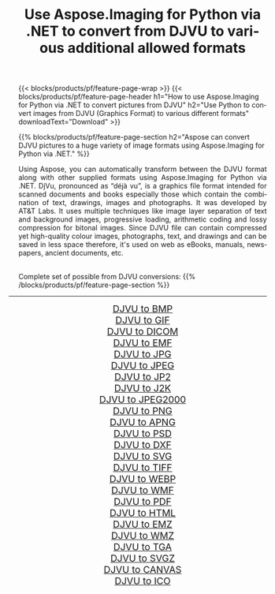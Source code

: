 ﻿---
title: Use Aspose.Imaging for Python via .NET to convert from DJVU to various additional allowed formats 
weight: 3920
url: /python-net/conversion/from/djvu/ 
lang: en
langdirlevel: 2
locales: zh-hans,ja,it,ru,de,es,fr,nl,id,lt,pl,pt,vi,tr,ko,zh-hant,ar,hi,th,sv,cs,uk,he
description: You can quickly transform from DJVU(Graphics Format) into various formats using Aspose.Imaging for Python via .NET.
---

{{< blocks/products/pf/feature-page-wrap >}}
{{< blocks/products/pf/feature-page-header h1="How to use Aspose.Imaging for Python via .NET to convert pictures from DJVU" h2="Use Python to convert images from DJVU (Graphics Format) to various different formats" downloadText="Download" >}}


{{% blocks/products/pf/feature-page-section  h2="Aspose can convert DJVU pictures to a huge variety of image formats using Aspose.Imaging for Python via .NET." %}}
<p align=justify>Using Aspose, you can automatically transform between the DJVU format along with other supplied formats using Aspose.Imaging for Python via .NET. DjVu, pronounced as “déjà vu”, is a graphics file format intended for scanned documents and books especially those which contain the combination of text, drawings, images and photographs. It was developed by AT&T Labs. It uses multiple techniques like image layer separation of text and background images, progressive loading, arithmetic coding and lossy compression for bitonal images. Since DJVU file can contain compressed yet high-quality colour images, photographs, text, and drawings and can be saved in less space therefore, it's used on web as eBooks, manuals, newspapers, ancient documents, etc.</p>
<br/>
Complete set of possible from DJVU conversions:
{{% /blocks/products/pf/feature-page-section %}}
<div class="container-fluid productfamilypage bg-gray">
    <div class="convertypes bg-gray agp-content section">
        <div class="container">
		<hr style="margin-left:-20px;"/>
		<div class="row other-converters" style="gap: 10px;font-size: 19px;text-align:center;">
		    <div class='col-md-2 other-converter remove-lp remove-rp'><a href="/imaging/python-net/conversion/djvu-to-bmp/" style="padding:15px;">DJVU to BMP</a></div><div class='col-md-2 other-converter remove-lp remove-rp'><a href="/imaging/python-net/conversion/djvu-to-gif/" style="padding:15px;">DJVU to GIF</a></div><div class='col-md-2 other-converter remove-lp remove-rp'><a href="/imaging/python-net/conversion/djvu-to-dicom/" style="padding:15px;">DJVU to DICOM</a></div><div class='col-md-2 other-converter remove-lp remove-rp'><a href="/imaging/python-net/conversion/djvu-to-emf/" style="padding:15px;">DJVU to EMF</a></div><div class='col-md-2 other-converter remove-lp remove-rp'><a href="/imaging/python-net/conversion/djvu-to-jpg/" style="padding:15px;">DJVU to JPG</a></div><div class='col-md-2 other-converter remove-lp remove-rp'><a href="/imaging/python-net/conversion/djvu-to-jpeg/" style="padding:15px;">DJVU to JPEG</a></div><div class='col-md-2 other-converter remove-lp remove-rp'><a href="/imaging/python-net/conversion/djvu-to-jp2/" style="padding:15px;">DJVU to JP2</a></div><div class='col-md-2 other-converter remove-lp remove-rp'><a href="/imaging/python-net/conversion/djvu-to-j2k/" style="padding:15px;">DJVU to J2K</a></div><div class='col-md-2 other-converter remove-lp remove-rp'><a href="/imaging/python-net/conversion/djvu-to-jpeg2000/" style="padding:15px;">DJVU to JPEG2000</a></div><div class='col-md-2 other-converter remove-lp remove-rp'><a href="/imaging/python-net/conversion/djvu-to-png/" style="padding:15px;">DJVU to PNG</a></div><div class='col-md-2 other-converter remove-lp remove-rp'><a href="/imaging/python-net/conversion/djvu-to-apng/" style="padding:15px;">DJVU to APNG</a></div><div class='col-md-2 other-converter remove-lp remove-rp'><a href="/imaging/python-net/conversion/djvu-to-psd/" style="padding:15px;">DJVU to PSD</a></div><div class='col-md-2 other-converter remove-lp remove-rp'><a href="/imaging/python-net/conversion/djvu-to-dxf/" style="padding:15px;">DJVU to DXF</a></div><div class='col-md-2 other-converter remove-lp remove-rp'><a href="/imaging/python-net/conversion/djvu-to-svg/" style="padding:15px;">DJVU to SVG</a></div><div class='col-md-2 other-converter remove-lp remove-rp'><a href="/imaging/python-net/conversion/djvu-to-tiff/" style="padding:15px;">DJVU to TIFF</a></div><div class='col-md-2 other-converter remove-lp remove-rp'><a href="/imaging/python-net/conversion/djvu-to-webp/" style="padding:15px;">DJVU to WEBP</a></div><div class='col-md-2 other-converter remove-lp remove-rp'><a href="/imaging/python-net/conversion/djvu-to-wmf/" style="padding:15px;">DJVU to WMF</a></div><div class='col-md-2 other-converter remove-lp remove-rp'><a href="/imaging/python-net/conversion/djvu-to-pdf/" style="padding:15px;">DJVU to PDF</a></div><div class='col-md-2 other-converter remove-lp remove-rp'><a href="/imaging/python-net/conversion/djvu-to-html/" style="padding:15px;">DJVU to HTML</a></div><div class='col-md-2 other-converter remove-lp remove-rp'><a href="/imaging/python-net/conversion/djvu-to-emz/" style="padding:15px;">DJVU to EMZ</a></div><div class='col-md-2 other-converter remove-lp remove-rp'><a href="/imaging/python-net/conversion/djvu-to-wmz/" style="padding:15px;">DJVU to WMZ</a></div><div class='col-md-2 other-converter remove-lp remove-rp'><a href="/imaging/python-net/conversion/djvu-to-tga/" style="padding:15px;">DJVU to TGA</a></div><div class='col-md-2 other-converter remove-lp remove-rp'><a href="/imaging/python-net/conversion/djvu-to-svgz/" style="padding:15px;">DJVU to SVGZ</a></div><div class='col-md-2 other-converter remove-lp remove-rp'><a href="/imaging/python-net/conversion/djvu-to-canvas/" style="padding:15px;">DJVU to CANVAS</a></div><div class='col-md-2 other-converter remove-lp remove-rp'><a href="/imaging/python-net/conversion/djvu-to-ico/" style="padding:15px;">DJVU to ICO</a></div>
                </div>
        </div>
    </div>
</div>
<br/>

